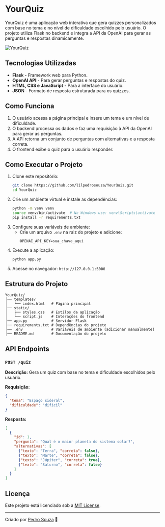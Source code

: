 # YourQuiz

YourQuiz é uma aplicação web interativa que gera quizzes personalizados com base no tema e no nível de dificuldade escolhido pelo usuário. O projeto utiliza Flask no backend e integra a API da OpenAI para gerar as perguntas e respostas dinamicamente.

![YourQuiz](YourQuiz-Made-with-Clipchamp.gif)

## Tecnologias Utilizadas

- **Flask** - Framework web para Python.
- **OpenAI API** - Para gerar perguntas e respostas do quiz.
- **HTML, CSS e JavaScript** - Para a interface do usuário.
- **JSON** - Formato de resposta estruturada para os quizzes.

## Como Funciona

1. O usuário acessa a página principal e insere um tema e um nível de dificuldade.
2. O backend processa os dados e faz uma requisição à API da OpenAI para gerar as perguntas.
3. A API retorna um conjunto de perguntas com alternativas e a resposta correta.
4. O frontend exibe o quiz para o usuário responder.

## Como Executar o Projeto

1. Clone este repositório:
   ```sh
   git clone https://github.com/lilpedrosouza/YourQuiz.git
   cd YourQuiz
   ```
2. Crie um ambiente virtual e instale as dependências:
   ```sh
   python -m venv venv
   source venv/bin/activate  # No Windows use: venv\Scripts\activate
   pip install -r requirements.txt
   ```
3. Configure suas variáveis de ambiente:
   - Crie um arquivo `.env` na raiz do projeto e adicione:
     ```env
     OPENAI_API_KEY=sua_chave_aqui
     ```
4. Execute a aplicação:
   ```sh
   python app.py
   ```
5. Acesse no navegador: `http://127.0.0.1:5000`

## Estrutura do Projeto
```
YourQuiz/
│── templates/
│   └── index.html   # Página principal
│── static/
│   ├── styles.css   # Estilos da aplicação
│   └── script.js    # Interações do frontend
│── app.py           # Servidor Flask
│── requirements.txt # Dependências do projeto
│── .env             # Variáveis de ambiente (adicionar manualmente)
│── README.md        # Documentação do projeto
```

## API Endpoints

### `POST /quiz`
**Descrição:** Gera um quiz com base no tema e dificuldade escolhidos pelo usuário.

**Requisição:**
```json
{
  "tema": "Espaço sideral",
  "dificuldade": "difícil"
}
```

**Resposta:**
```json
[
  {
    "id": 1,
    "pergunta": "Qual é o maior planeta do sistema solar?",
    "alternativas": [
      {"texto": "Terra", "correta": false},
      {"texto": "Marte", "correta": false},
      {"texto": "Júpiter", "correta": true},
      {"texto": "Saturno", "correta": false}
    ]
  }
]
```


## Licença
Este projeto está licenciado sob a [MIT License](LICENSE).

---

Criado por [Pedro Souza](https://github.com/lilpedrosouza) 🚀

